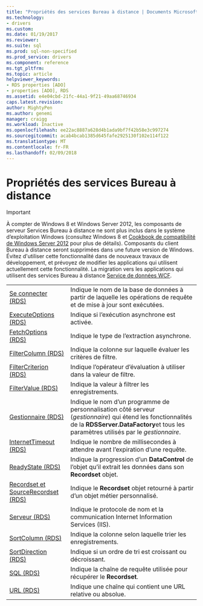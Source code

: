 ```yaml
---
title: "Propriétés des services Bureau à distance | Documents Microsoft"
ms.technology:
- drivers
ms.custom: 
ms.date: 01/19/2017
ms.reviewer: 
ms.suite: sql
ms.prod: sql-non-specified
ms.prod_service: drivers
ms.component: reference
ms.tgt_pltfrm: 
ms.topic: article
helpviewer_keywords:
- RDS properties [ADO]
- properties [ADO], RDS
ms.assetid: e4e04cbd-21fc-44a1-9f21-49aa68746934
caps.latest.revision: 
author: MightyPen
ms.author: genemi
manager: craigg
ms.workload: Inactive
ms.openlocfilehash: ee22ac8887a628d4b1ada9bf7f42b58e3c997274
ms.sourcegitcommit: acab4bcab1385d645fafe2925130f102e114f122
ms.translationtype: MT
ms.contentlocale: fr-FR
ms.lasthandoff: 02/09/2018
---
```

# <a name="rds-properties"></a>Propriétés des services Bureau à distance
> [!IMPORTANT]
>  À compter de Windows 8 et Windows Server 2012, les composants de serveur Services Bureau à distance ne sont plus inclus dans le système d’exploitation Windows (consultez Windows 8 et [Cookbook de compatibilité de Windows Server 2012](https://www.microsoft.com/en-us/download/details.aspx?id=27416) pour plus de détails). Composants du client Bureau à distance seront supprimées dans une future version de Windows. Évitez d'utiliser cette fonctionnalité dans de nouveaux travaux de développement, et prévoyez de modifier les applications qui utilisent actuellement cette fonctionnalité. La migration vers les applications qui utilisent des services Bureau à distance [Service de données WCF](http://go.microsoft.com/fwlink/?LinkId=199565).  
  
|||  
|-|-|  
|[Se connecter (RDS)](../../../ado/reference/rds-api/connect-property-rds.md)|Indique le nom de la base de données à partir de laquelle les opérations de requête et de mise à jour sont exécutées.|  
|[ExecuteOptions (RDS)](../../../ado/reference/rds-api/executeoptions-property-rds.md)|Indique si l’exécution asynchrone est activée.|  
|[FetchOptions (RDS)](../../../ado/reference/rds-api/fetchoptions-property-rds.md)|Indique le type de l’extraction asynchrone.|  
|[FilterColumn (RDS)](../../../ado/reference/rds-api/filtercolumn-property-rds.md)|Indique la colonne sur laquelle évaluer les critères de filtre.|  
|[FilterCriterion (RDS)](../../../ado/reference/rds-api/filtercriterion-property-rds.md)|Indique l’opérateur d’évaluation à utiliser dans la valeur de filtre.|  
|[FilterValue (RDS)](../../../ado/reference/rds-api/filtervalue-property-rds.md)|Indique la valeur à filtrer les enregistrements.|  
|[Gestionnaire (RDS)](../../../ado/reference/rds-api/handler-property-rds.md)|Indique le nom d’un programme de personnalisation côté serveur (*gestionnaire*) qui étend les fonctionnalités de la **RDSServer.DataFactory**et tous les paramètres utilisés par le *gestionnaire*.|  
|[InternetTimeout (RDS)](../../../ado/reference/rds-api/internettimeout-property-rds.md)|Indique le nombre de millisecondes à attendre avant l’expiration d’une requête.|  
|[ReadyState (RDS)](../../../ado/reference/rds-api/readystate-property-rds.md)|Indique la progression d’un **DataControl** de l’objet qu’il extrait les données dans son **Recordset** objet.|  
|[Recordset et SourceRecordset (RDS)](../../../ado/reference/rds-api/recordset-sourcerecordset-properties-rds.md)|Indique le **Recordset** objet retourné à partir d’un objet métier personnalisé.|  
|[Serveur (RDS)](../../../ado/reference/rds-api/server-property-rds.md)|Indique le protocole de nom et la communication Internet Information Services (IIS).|  
|[SortColumn (RDS)](../../../ado/reference/rds-api/sortcolumn-property-rds.md)|Indique la colonne selon laquelle trier les enregistrements.|  
|[SortDirection (RDS)](../../../ado/reference/rds-api/sortdirection-property-rds.md)|Indique si un ordre de tri est croissant ou décroissant.|  
|[SQL (RDS)](../../../ado/reference/rds-api/sql-property.md)|Indique la chaîne de requête utilisée pour récupérer le **Recordset**.|  
|[URL (RDS)](../../../ado/reference/rds-api/url-property-rds.md)|Indique une chaîne qui contient une URL relative ou absolue.|






















